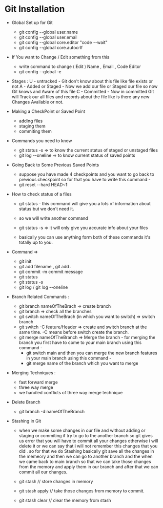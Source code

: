 # Git Installation

- Global Set up for Git
  - git config --global user.name
  - git config --global user.email
  - git config --global core.editor "code --wait"
  - git config --global core.autocrlf

- If You want to Change / Edit something from this 
  - write command to change ( Edit ) Name , Email , Code Editor
  - git config --global -e  

- Stages :
 U - untracked - Git don't know about this file like file  exists or not 
 A - Added or Staged - Now we add our file or Staged our file so now Git knows and Aware of this file
 C - Committed - Now in committed Git will Track our all files and records about the file like is there any new Changes Available or not.

- Making a CheckPoint or Saved Point 
  - adding files
  - staging them
  - commiting them

- Commands you need to know 
  - git status -s => to know the current status of staged or unstaged files
  - git log --oneline => to know current status of saved points

- Going Back to Some Previous Saved Points
  - suppose you have made 4 checkpoints and you want to go back to previous checkpoint so for that you have to write this command -
  - git reset --hard HEAD~1 

- How to check status of a files
  - git status - this command will give you a lots of information about status but we don't need it. 
  - so we will write another command 
  - git status -s => it will only give you accurate info about your files

  - basically you can use anything form both of these commands it's totally up to you.

- Command => 
  - git init
  - git add filename , git add .
  - git commit -m commit message 
  - git status
  - git status -s
  - git log / git log --oneline

- Branch Related Commands :
  - git branch nameOfTheBrach => create branch
  - git branch => check all the branches
  - git switch nameOfTheBrach (in which you want to switch) => switch branch
  - git switch -C feature/Header => create and switch branch at the same time. -C means before switch create the branch.
  - git merge nameOfTheBranch => Merge the branch - for merging the branch you first have to come to your main branch using this command -
     - git switch main
    and then you can merge the new branch features in your main branch using this command - 
     - git merge name of the branch which you want to merge

- Merging Techniques :
  - fast forward merge
  - three way merge
  - we handled conflicts of three way merge technique

- Delete Branch 
  - git branch -d nameOfTheBranch

- Stashing in Git 
  - when we make some changes in our file and without adding or staging or commiting if  try to go to the another branch so git gives us error that you will have to commit all your changes otherwise i will delete it or we can say that i will not remember this changes that you did . so for that we do Stashing basically git save all the changes in the memeory and then we can go to another  branch and the when we came back to  main branch so that we can take those changes from the memory and apply them in our branch and after that we can commit all our changes.

  - git stash  // store changes in memory 
  - git stash apply // take those changes from memory to commit.
  - git stash clear // clear the  memory from stash

